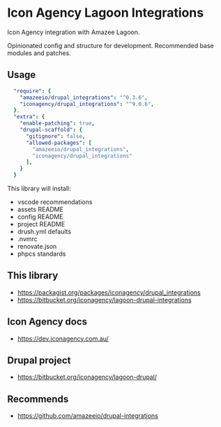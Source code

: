 # Icon Agency Lagoon Integrations

Icon Agency integration with Amazee Lagoon.

Opinionated config and structure for development. Recommended base modules and patches.

## Usage

```yml
  "require": {
    "amazeeio/drupal_integrations": "^0.3.6",
    "iconagency/drupal_integrations": "^9.0.6",
  },
  "extra": {
    "enable-patching": true,
    "drupal-scaffold": {
      "gitignore": false,
      "allowed-packages": [
        "amazeeio/drupal_integrations",
        "iconagency/drupal_integrations"
      ],
    }
  }
```

This library will install:
- vscode recommendations
- assets README
- config README
- project README
- drush.yml defaults
- .nvmrc
- renovate.json
- phpcs standards

## This library
- https://packagist.org/packages/iconagency/drupal_integrations
- https://bitbucket.org/iconagency/lagoon-drupal-integrations

## Icon Agency docs
- https://dev.iconagency.com.au/

## Drupal project
- https://bitbucket.org/iconagency/lagoon-drupal/

## Recommends
- https://github.com/amazeeio/drupal-integrations